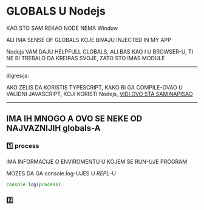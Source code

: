 # GLOBALS U Nodejs

KAO STO SAM REKAO NODE NEMA Window

ALI IMA SENSE OF GLOBALS KOJE BIVAJU INJECTED IN MY APP

Nodejs VAM DAJU HELPFULL GLOBALS, ALI BAS KAO I U BROWSER-U, TI NE BI TREBALO DA KREIRAS SVOJE, ZATO STO IMAS MODULE

******

digresija:

AKO ZELIS DA KORISTIS TYPESCRIPT, KAKO BI GA COMPILE-OVAO U VALIDNI JAVASCRIPT, KOJI KORISTI Nodejs, [VIDI OVO STA SAM NAPISAO](https://github.com/Rade58/apis_trying_out_and_practicing/blob/master/Node.js/DODATNE%20VAZNE%20STVARI/TYPESCRIPT.md#imam-jedan-concern-a-to-je-kako-koristiti-globals-nodejs-ov-globals-u-typescript-code-u-question)

******

## IMA IH MNOGO A OVO SE NEKE OD NAJVAZNIJIH globals-A

### :one: process

IMA INFORMACIJE O ENVIROMENTU U KOJEM SE RUN-UJE PROGRAM

MOZES DA GA console.log-UJES U *REPL*-U

```typescript
console.log(process)
```

### :two: 